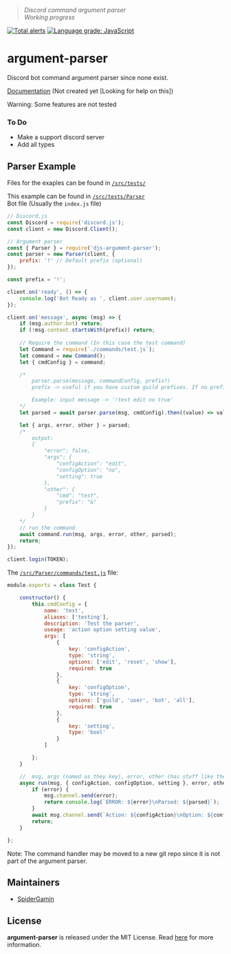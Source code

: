 > *Discord command argument parser*  
> *Working progress*

[![Total alerts](https://img.shields.io/lgtm/alerts/g/SpiderGamin/djs-argument-parser.svg?logo=lgtm&logoWidth=18)](https://lgtm.com/projects/g/SpiderGamin/djs-argument-parser/alerts/)
[![Language grade: JavaScript](https://img.shields.io/lgtm/grade/javascript/g/SpiderGamin/djs-argument-parser.svg?logo=lgtm&logoWidth=18)](https://lgtm.com/projects/g/SpiderGamin/djs-argument-parser/context:javascript)

# argument-parser
Discord bot command argument parser since none exist.  

[Documentation]() (Not created yet [Looking for help on this])

Warning: Some features are not tested

### To Do
- Make a support discord server
- Add all types

## Parser Example
Files for the exaples can be found in [`/src/tests/`](/src/tests/)

This example can be found in [`/src/tests/Parser`](/src/tests/Parser/)  
Bot file (Usually the `index.js` file) 
```js
// Discord.js
const Discord = require('discord.js');
const client = new Discord.Client();

// Argument parser
const { Parser } = require('djs-argument-parser');
const parser = new Parser(client, {
	prefix: '!' // Default prefix (optional)
});

const prefix = '!';

client.on('ready', () => {
	console.log('Bot Ready as ', client.user.username);
});

client.on('message', async (msg) => {
	if (msg.author.bot) return;
	if (!msg.content.startsWith(prefix)) return;
	
	// Require the command (In this case the test command)
	let Command = require(`./commands/test.js`);
	let command = new Command();
	let { cmdConfig } = command;

	/*
		parser.parse(message, commandConfig, prefix?)
		prefix -> useful if you have custom guild prefixes. If no prefix is defined, the default prefix (above) will be used.

		Example: input message -> '!test edit no true'
	*/
	let parsed = await parser.parse(msg, cmdConfig).then((value) => value);

	let { args, error, other } = parsed;
	/*
		output: 
		{
			"error": false,
			"args": {
				"configAction": "edit",
				"configOption": "no",
				"setting": true
			},
			"other": {
				"cmd": "test",
				"prefix": "&"
			}
		}
	*/
	// run the command
	await command.run(msg, args, error, other, parsed);
	return;
});

client.login(TOKEN);

```

The [`/src/Parser/commands/test.js`](/src/tests/Parser/commands/test.js) file:  
```js
module.exports = class Test {

	constructor() {
		this.cmdConfig = {
			name: 'test',
			aliases: ['testing'],
			description: 'Test the parser',
			useage: 'action option setting value',
			args: [
				{
					key: 'configAction',
					type: 'string',
					options: ['edit', 'reset', 'show'],
					required: true
				},
				{
					key: 'configOption',
					type: 'string',
					options: ['guild', 'user', 'bot', 'all'],
					required: true
				},
				{
					key: 'setting',
					type: 'bool'
				}
			]

		};
	}

	//  msg, args (named as they key), error, other (has stuff like the prefix used, command and more), parsed (parsed full contents)
	async run(msg, { configAction, configOption, setting }, error, other, parsed) {
		if (error) {
			msg.channel.send(error);
			return console.log(`ERROR: ${error}\nParsed: ${parsed}`);
		}
		await msg.channel.send(`Action: ${configAction}\nOption: ${configOption}\nSetting: ${setting}\nOther: ${JSON.stringify(other)}`);
		return;
	}

};
```

Note: The command handler may be moved to a new git repo since it is not part of the argument parser.


## Maintainers
- [SpiderGamin](https://github.com/SpiderGamin/)


## License
**argument-parser** is released under the MIT License. Read [here](/LICENSE) for more information.
